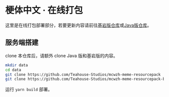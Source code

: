 # 梗体中文 · 在线打包

这里是在线打包部署部分，若要更新内容请前往[基岩版仓库](https://github.com/Teahouse-Studios/mcwzh-meme-resourcepack-bedrock/)或[Java版仓库](https://github.com/Teahouse-Studios/mcwzh-meme-resourcepack/)。

## 服务端搭建

clone 本仓库后，请额外 clone Java 版和基岩版的内容。

``` bash
mkdir data
cd data
git clone https://github.com/Teahouse-Studios/mcwzh-meme-resourcepack
git clone https://github.com/Teahouse-Studios/mcwzh-meme-resourcepack-bedrock
```

运行 `yarn build` 部署。